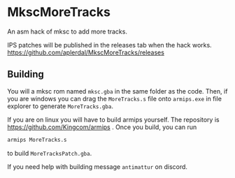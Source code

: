# MkscMoreTracks
An asm hack of mksc to add more tracks.

IPS patches will be published in the releases tab when the hack works.
https://github.com/aplerdal/MkscMoreTracks/releases

## Building
You will a mksc rom named `mksc.gba` in the same folder as the code. Then, if you are windows you can drag the `MoreTracks.s` file onto `armips.exe` in file explorer to generate `MoreTracks.gba`.

If you are on linux you will have to build armips yourself. The repository is https://github.com/Kingcom/armips . Once you build, you can run
```sh
armips MoreTracks.s
```
to build `MoreTracksPatch.gba`.

If you need help with building message `antimattur` on discord.
